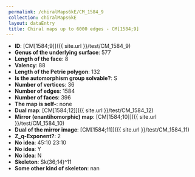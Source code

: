 ```yaml
--- 
 permalink: /chiralMaps6kE/CM_1584_9 
 collection: chiralMaps6kE
 layout: dataEntry
 title: Chiral maps up to 6000 edges - CM[1584;9]
---
```


- **ID**: [CM[1584;9]]({{ site.url }}/test/CM_1584_9)
- **Genus of the underlying surface**: 577
- **Length of the face**: 8
- **Valency**: 88
- **Length of the Petrie polygon**: 132
- **Is the automorphism group solvable?**: S
- **Number of vertices**: 36
- **Number of edges**: 1584
- **Number of faces**: 396
- **The map is self-**: none
- **Dual map**: [CM[1584;12]]({{ site.url }}/test/CM_1584_12)
- **Mirror (enantihomorphic) map**: [CM[1584;10]]({{ site.url }}/test/CM_1584_10)
- **Dual of the mirror image**: [CM[1584;11]]({{ site.url }}/test/CM_1584_11)
- **Z_q-Exponent?**: 2
- **No idea**:  45:10 23:10
- **No idea**: Y
- **No idea**: N
- **Skeleton**: Sk(36;14)^11
- **Some other kind of skeleton**: nan
